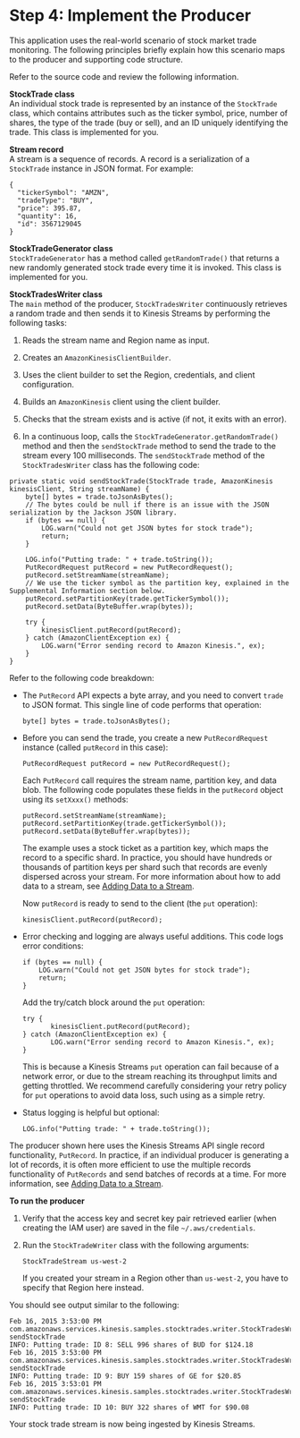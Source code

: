 # Step 4: Implement the Producer<a name="learning-kinesis-module-one-producer"></a>

This application uses the real\-world scenario of stock market trade monitoring\. The following principles briefly explain how this scenario maps to the producer and supporting code structure\.

Refer to the source code and review the following information\.

**StockTrade class**  
An individual stock trade is represented by an instance of the `StockTrade` class, which contains attributes such as the ticker symbol, price, number of shares, the type of the trade \(buy or sell\), and an ID uniquely identifying the trade\. This class is implemented for you\.

**Stream record**  
A stream is a sequence of records\. A record is a serialization of a `StockTrade` instance in JSON format\. For example:   

```
{
  "tickerSymbol": "AMZN", 
  "tradeType": "BUY", 
  "price": 395.87,
  "quantity": 16, 
  "id": 3567129045
}
```

**StockTradeGenerator class**  
`StockTradeGenerator` has a method called `getRandomTrade()` that returns a new randomly generated stock trade every time it is invoked\. This class is implemented for you\.

**StockTradesWriter class**  
The `main` method of the producer, `StockTradesWriter` continuously retrieves a random trade and then sends it to Kinesis Streams by performing the following tasks:  

1. Reads the stream name and Region name as input\.

1. Creates an `AmazonKinesisClientBuilder`\.

1. Uses the client builder to set the Region, credentials, and client configuration\.

1. Builds an `AmazonKinesis` client using the client builder\.

1. Checks that the stream exists and is active \(if not, it exits with an error\)\.

1. In a continuous loop, calls the `StockTradeGenerator.getRandomTrade()` method and then the `sendStockTrade` method to send the trade to the stream every 100 milliseconds\.
The `sendStockTrade` method of the `StockTradesWriter` class has the following code:  

```
private static void sendStockTrade(StockTrade trade, AmazonKinesis kinesisClient, String streamName) {
    byte[] bytes = trade.toJsonAsBytes();
    // The bytes could be null if there is an issue with the JSON serialization by the Jackson JSON library.
    if (bytes == null) {
        LOG.warn("Could not get JSON bytes for stock trade");
        return;
    }
    
    LOG.info("Putting trade: " + trade.toString());
    PutRecordRequest putRecord = new PutRecordRequest();
    putRecord.setStreamName(streamName);
    // We use the ticker symbol as the partition key, explained in the Supplemental Information section below.
    putRecord.setPartitionKey(trade.getTickerSymbol());
    putRecord.setData(ByteBuffer.wrap(bytes));

    try {
        kinesisClient.putRecord(putRecord);
    } catch (AmazonClientException ex) {
        LOG.warn("Error sending record to Amazon Kinesis.", ex);
    }
}
```

Refer to the following code breakdown:

+ The `PutRecord` API expects a byte array, and you need to convert `trade` to JSON format\. This single line of code performs that operation:

  ```
  byte[] bytes = trade.toJsonAsBytes();
  ```

+ Before you can send the trade, you create a new `PutRecordRequest` instance \(called `putRecord` in this case\):

  ```
  PutRecordRequest putRecord = new PutRecordRequest();
  ```

  Each `PutRecord` call requires the stream name, partition key, and data blob\. The following code populates these fields in the `putRecord` object using its `setXxxx()` methods:

  ```
  putRecord.setStreamName(streamName);
  putRecord.setPartitionKey(trade.getTickerSymbol());
  putRecord.setData(ByteBuffer.wrap(bytes));
  ```

  The example uses a stock ticket as a partition key, which maps the record to a specific shard\. In practice, you should have hundreds or thousands of partition keys per shard such that records are evenly dispersed across your stream\. For more information about how to add data to a stream, see [Adding Data to a Stream](developing-producers-with-sdk.md#kinesis-using-sdk-java-add-data-to-stream)\.

  Now `putRecord` is ready to send to the client \(the `put` operation\):

  ```
  kinesisClient.putRecord(putRecord);
  ```

+ Error checking and logging are always useful additions\. This code logs error conditions:

  ```
  if (bytes == null) {
      LOG.warn("Could not get JSON bytes for stock trade");
      return;
  }
  ```

  Add the try/catch block around the `put` operation:

  ```
  try {
         kinesisClient.putRecord(putRecord);
  } catch (AmazonClientException ex) {
         LOG.warn("Error sending record to Amazon Kinesis.", ex);
  }
  ```

  This is because a Kinesis Streams `put` operation can fail because of a network error, or due to the stream reaching its throughput limits and getting throttled\. We recommend carefully considering your retry policy for `put` operations to avoid data loss, such using as a simple retry\. 

+ Status logging is helpful but optional:

  ```
  LOG.info("Putting trade: " + trade.toString());
  ```
The producer shown here uses the Kinesis Streams API single record functionality, `PutRecord`\. In practice, if an individual producer is generating a lot of records, it is often more efficient to use the multiple records functionality of `PutRecords` and send batches of records at a time\. For more information, see [Adding Data to a Stream](developing-producers-with-sdk.md#kinesis-using-sdk-java-add-data-to-stream)\.

**To run the producer**

1. Verify that the access key and secret key pair retrieved earlier \(when creating the IAM user\) are saved in the file `~/.aws/credentials`\. 

1. Run the `StockTradeWriter` class with the following arguments:

   ```
   StockTradeStream us-west-2
   ```

   If you created your stream in a Region other than `us-west-2`, you have to specify that Region here instead\.

You should see output similar to the following:

```
Feb 16, 2015 3:53:00 PM  
com.amazonaws.services.kinesis.samples.stocktrades.writer.StockTradesWriter sendStockTrade
INFO: Putting trade: ID 8: SELL 996 shares of BUD for $124.18
Feb 16, 2015 3:53:00 PM 
com.amazonaws.services.kinesis.samples.stocktrades.writer.StockTradesWriter sendStockTrade
INFO: Putting trade: ID 9: BUY 159 shares of GE for $20.85
Feb 16, 2015 3:53:01 PM 
com.amazonaws.services.kinesis.samples.stocktrades.writer.StockTradesWriter sendStockTrade
INFO: Putting trade: ID 10: BUY 322 shares of WMT for $90.08
```

Your stock trade stream is now being ingested by Kinesis Streams\.